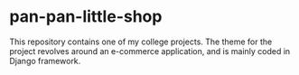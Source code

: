 # pan-pan-little-shop
This repository contains one of my college projects. The theme for the project revolves around an e-commerce application, and is mainly coded in Django framework.
